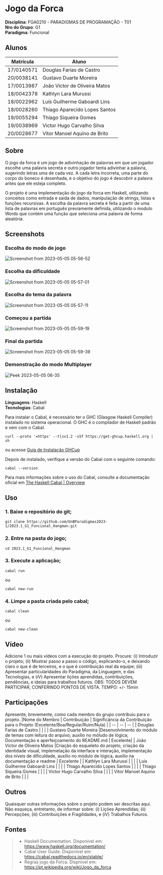 # Jogo da Forca

**Disciplina**: FGA0210 - PARADIGMAS DE PROGRAMAÇÃO - T01 <br>
**Nro do Grupo**: G1<br>
**Paradigma**: Funcional<br>

## Alunos
|Matrícula | Aluno |
| -- | -- |
| 17/0140571  |  Douglas Farias de Castro      |
| 20/0038141  |  Gustavo Duarte Moreira        |
| 17/0013987  |  João Victor de Oliveira Matos |
| 18/0042378  |  Kathlyn Lara Murussi          |
| 18/0022962  |  Luís Guilherme Gaboardi Lins  |
| 18/0028260  |  Thiago Aparecido Lopes Santos |
| 19/0055294  |  Thiago Siqueira Gomes         |
| 19/0038969  |  Victor Hugo Carvalho Silva    |
| 20/0028677  |  Vitor Manoel Aquino de Brito  |

## Sobre 
O jogo da forca é um jogo de adivinhação de palavras em que um jogador escolhe uma palavra secreta e outro jogador tenta adivinhar a palavra, sugerindo letras uma de cada vez. A cada letra incorreta, uma parte do corpo do boneco é desenhada, e o objetivo do jogo é descobrir a palavra antes que ele esteja completo.

O projeto é uma implementação do jogo da forca em Haskell, utilizando conceitos como entrada e saída de dados, manipulação de strings, listas e funções recursivas. A escolha da palavra secreta é feita a partir de uma lista de palavras em português previamente definida, utilizando o modulo Words que contém uma função que seleciona uma palavra de forma aleatória.

## Screenshots
### Escolha do modo de jogo
![Screenshot from 2023-05-05 05-56-52](https://user-images.githubusercontent.com/69691521/236421181-8c20954a-602f-4336-9960-94f43e694388.png)
### Escolha da dificuldade
![Screenshot from 2023-05-05 05-57-01](https://user-images.githubusercontent.com/69691521/236421208-9d4371cb-bd5e-436e-9eb3-402ab9114cc4.png)
### Escolha do tema da palavra
![Screenshot from 2023-05-05 05-57-11](https://user-images.githubusercontent.com/69691521/236421216-cf557f6a-dd67-4cb6-afbd-ca7b4399285b.png)
### Começou a partida
![Screenshot from 2023-05-05 05-59-19](https://user-images.githubusercontent.com/69691521/236421227-df1708ba-2eea-4e7e-bbd6-3e2ab40fe459.png)
### Final da partida
![Screenshot from 2023-05-05 05-59-39](https://user-images.githubusercontent.com/69691521/236421236-efef4390-6be9-414f-ab72-2628631e250e.png)
### Demonstração do modo Multiplayer
![Peek 2023-05-05 06-35](https://user-images.githubusercontent.com/69691521/236424539-082695b0-08cc-4528-9909-c3fb5ad33e53.gif)

## Instalação 
**Linguagens**: Haskell<br>
**Tecnologias**: Cabal<br>

Para instalar o Cabal, é necessário ter o GHC (Glasgow Haskell Compiler) instalado no sistema operacional. O GHC é o compilador de Haskell padrão e vem com o Cabal.

```
curl --proto '=https' --tlsv1.2 -sSf https://get-ghcup.haskell.org | sh
```
ou acesse [Guia de Instalação GHCup](https://www.haskell.org/ghcup)

Depois de instalado, verifique a versão do Cabal com o seguinte comando:

```
cabal --version
```
Para mais informações sobre o uso do Cabal, consulte a documentação oficial em [The Haskell Cabal | Overview](https://www.haskell.org/cabal/)

## Uso 

### 1. Baixe o repositório do git;
```
git clone https://github.com/UnBParadigmas2023-1/2023.1_G1_Funcional_Hangman.git
```

### 2. Entre na pasta do jogo;
```
cd 2023.1_G1_Funcional_Hangman
```

### 3. Execute a aplicação;
```
cabal run
```
ou
```
cabal new-run
```
### 4. Limpe a pasta criada pelo cabal;
```
cabal clean
```  
ou
```
cabal new-clean
```


## Vídeo
Adicione 1 ou mais vídeos com a execução do projeto.
Procure: 
(i) Introduzir o projeto;
(ii) Mostrar passo a passo o código, explicando-o, e deixando claro o que é de terceiros, e o que é contribuição real da equipe;
(iii) Apresentar particularidades do Paradigma, da Linguagem, e das Tecnologias, e
(iV) Apresentar lições aprendidas, contribuições, pendências, e ideias para trabalhos futuros.
OBS: TODOS DEVEM PARTICIPAR, CONFERINDO PONTOS DE VISTA.
TEMPO: +/- 15min

## Participações
Apresente, brevemente, como cada membro do grupo contribuiu para o projeto.
|Nome do Membro | Contribuição | Significância da Contribuição para o Projeto (Excelente/Boa/Regular/Ruim/Nula) |
| -- | -- | -- |
|  Douglas Farias de Castro      | | |
|  Gustavo Duarte Moreira        |Desenvolvimento do módulo de temas com leitura do arquivo; auxílio no móludo de lógica; Documentação e aperfeiçoamento do README.md | Excelente|
|  João Victor de Oliveira Matos |Criação do esqueleto do projeto, criação da identidade visual, implemetação da interface e interação, implementação dos níveis de dificuldade, auxílio no módulo de lógica, auxílio na documentação e readme | Excelente |
|  Kathlyn Lara Murussi          | | |
|  Luís Guilherme Gaboardi Lins  | | |
|  Thiago Aparecido Lopes Santos | | |
|  Thiago Siqueira Gomes         | | |
|  Victor Hugo Carvalho Silva    | | |
|  Vitor Manoel Aquino de Brito  | | |

## Outros 
Quaisquer outras informações sobre o projeto podem ser descritas aqui. Não esqueça, entretanto, de informar sobre:
(i) Lições Aprendidas;
(ii) Percepções;
(iii) Contribuições e Fragilidades, e
(iV) Trabalhos Futuros.

## Fontes
> - Haskell Documentation. Disponível em: https://www.haskell.org/documentation/
> - Cabal User Guide. Disponível em: https://cabal.readthedocs.io/en/stable/
> - Regras jogo da Forca. Dispnível em: https://pt.wikipedia.org/wiki/Jogo_da_forca
